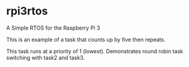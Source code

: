 # rpi3rtos
A Simple RTOS for the Raspberry Pi 3

This is an example of a task that counts up by five then repeats.

This task runs at a priority of 1 (lowest). Demonstrates round robin task switching with task2 and task3.
